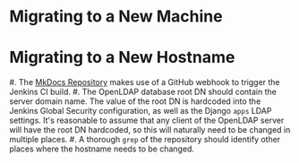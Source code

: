 # Migrating to a New Machine

# Migrating to a New Hostname

#. The [MkDocs Repository](https://github.com/AmateurECE/MkDocsRepository)
   makes use of a GitHub webhook to trigger the Jenkins CI build.
#. The OpenLDAP database root DN should contain the server domain name. The
   value of the root DN is hardcoded into the Jenkins Global Security
   configuration, as well as the Django `apps` LDAP settings. It's reasonable
   to assume that any client of the OpenLDAP server will have the root DN
   hardcoded, so this will naturally need to be changed in multiple places.
#. A thorough `grep` of the repository should identify other places where the
   hostname needs to be changed.
